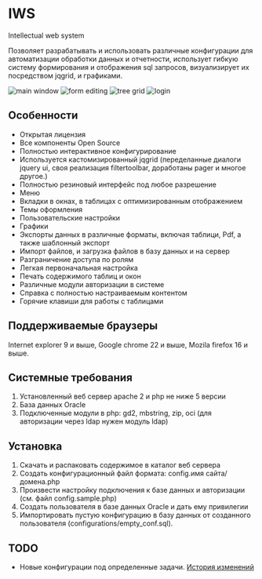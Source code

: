 # IWS
Intellectual web system

Позволяет разрабатывать и использовать различные конфигурации для автоматизации обработки данных и отчетности,
использует гибкую систему формирования и отображения sql запросов, визуализирует их посредством jqgrid, и графиками.

![main window](https://raw.github.com/andrey-boomer/IWS/master/themes/screenshot-main-window.png)
![form editing](https://raw.github.com/andrey-boomer/IWS/master/themes/screenshot-edit.png)
![tree grid](https://raw.github.com/andrey-boomer/IWS/master/themes/screenshot-tree.png)
![login](https://raw.github.com/andrey-boomer/IWS/master/themes/screenshot-login.png)

## Особенности
- Открытая лицензия
- Все компоненты Open Source
- Полностью интерактивное конфигурирование
- Используется кастомизированный jqgrid
  (переделанные диалоги jquery ui, своя реализация filtertoolbar, доработаны pager и многое другое.)
- Полностью резиновый интерфейс под любое разрешение
- Меню
- Вкладки в окнах, в таблицах с оптимизированным отображением
- Темы оформления
- Пользовательские настройки
- Графики
- Экспорты данных в различные форматы, включая таблици, Pdf, а также шаблонный экспорт
- Импорт файлов, и загрузка файлов в базу данных и на сервер
- Разграничение доступа по ролям
- Легкая первоначальная настройка
- Печать содержимого таблиц и окон
- Различные модули авторизации в системе
- Справка с полностью настраиваемым контентом
- Горячие клавиши для работы с таблицами

## Поддерживаемые браузеры
Internet explorer 9 и выше,
Google chrome 22 и выше, 
Mozila firefox 16 и выше.

## Системные требования
1. Установленный веб сервер apache 2 и php не ниже 5 версии
2. База данных Oracle
3. Подключенные модули в php: gd2, mbstring, zip, oci 
  (для авторизации через ldap нужен модуль ldap)

## Установка
1. Скачать и распаковать содержимое в каталог веб сервера
2. Создать конфигурационный файл формата: config.имя сайта/домена.php
3. Произвести настройку подключения к базе данных и авторизации (см. файл config.sample.php)
4. Создать пользователя в базе данных Oracle и дать ему привилегии
5. Импортировать пустую конфигурацию в базу данных от созданного пользователя (configurations/empty_conf.sql).

## TODO
- Новые конфигурации под определенные задачи.
[История изменений](https://raw.github.com/andrey-boomer/IWS/master/history.txt)